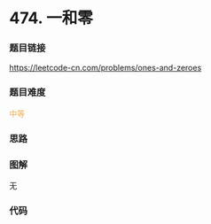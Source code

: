 # 474. 一和零

### 题目链接

https://leetcode-cn.com/problems/ones-and-zeroes

### 题目难度

<font color=#F0AD4E>中等</font>

### 思路



### 图解

无

### 代码

```python
```